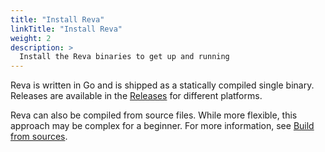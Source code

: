 ```yaml
---
title: "Install Reva"
linkTitle: "Install Reva"
weight: 2
description: >
  Install the Reva binaries to get up and running
---
```


Reva is written in Go and is shipped as a statically compiled single binary.
Releases are available in the [Releases](https://github.com/cs3org/reva/releases)
for different platforms.

Reva can also be compiled from source files. While more flexible, this approach may be complex
for a beginner. For more information, see [Build from sources](/docs/getting-started/build-reva).
